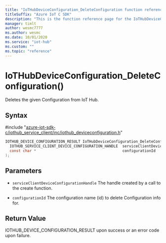 ```yaml
---                             
title: "IoTHubDeviceConfiguration_DeleteConfiguration function reference | Microsoft Docs" 
titleSuffix: "Azure IoT C SDK"            
description: "This is the function reference page for the IoTHubDeviceConfiguration_DeleteConfiguration() function in the Azure IoT C SDK. This SDK is used with Azure IoT Hub and Azure IoT Hub Device Provisioning Service"            
manager: timlt                 
author: wesmc7777              
ms.author: wesmc               
ms.date: 10/01/2020                    
ms.service: "iot-hub"             
ms.custom: ""                
ms.topic: "reference"        
---                            
```


# IoTHubDeviceConfiguration_DeleteConfiguration()

Deletes the given Configuration from IoT Hub.

## Syntax

\#include "[azure-iot-sdk-c/iothub_service_client/inc/iothub_deviceconfiguration.h](../iothub-deviceconfiguration-h.md)"  
```C
IOTHUB_DEVICE_CONFIGURATION_RESULT IoTHubDeviceConfiguration_DeleteConfiguration(
  IOTHUB_SERVICE_CLIENT_DEVICE_CONFIGURATION_HANDLE  serviceClientDeviceConfigurationHandle,
  const char *                                       configurationId
);
```

## Parameters
* `serviceClientDeviceConfigurationHandle` The handle created by a call to the create function. 

* `configurationId` The configuration name (id) to delete Configuration info for.

## Return Value
IOTHUB_DEVICE_CONFIGURATION_RESULT upon success or an error code upon failure.

